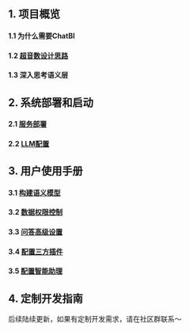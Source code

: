 ## 1. 项目概览
#### 1.1 为什么需要ChatBI
#### 1.2 [超音数设计思路](https://github.com/tencentmusic/supersonic/wiki/超音数设计思路)
#### 1.3 深入思考语义层

## 2. 系统部署和启动
#### 2.1 [服务部署](https://github.com/tencentmusic/supersonic/wiki/服务部署与启动)
#### 2.2 [LLM配置](https://github.com/tencentmusic/supersonic/wiki/LLM配置)

## 3. 用户使用手册
#### 3.1 [构建语义模型](https://github.com/tencentmusic/supersonic/wiki/构建语义模型)
#### 3.2 [数据权限控制](https://github.com/tencentmusic/supersonic/wiki/数据权限控制)
#### 3.3 [问答高级设置](https://github.com/tencentmusic/supersonic/wiki/问答高级设置)
#### 3.4 [配置三方插件](https://github.com/tencentmusic/supersonic/wiki/配置第三方插件)
#### 3.5 [配置智能助理](https://github.com/tencentmusic/supersonic/wiki/配置智能助理)

## 4. 定制开发指南

后续陆续更新，如果有定制开发需求，请在社区群联系～